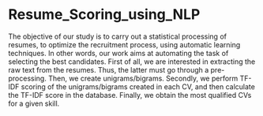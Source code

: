 # Resume_Scoring_using_NLP

The objective of our study is to carry out a statistical processing of resumes, to optimize the recruitment process, using automatic learning techniques. In other words,
our work aims at automating the task of selecting the best candidates. First of all, we are interested in extracting the raw text from the resumes. Thus, the latter must go through a pre-processing. Then, we create unigrams/bigrams. Secondly, we perform TF-IDF scoring of the unigrams/bigrams created in each CV, and then calculate the TF-IDF score in the database. Finally, we obtain the most qualified CVs for a given skill.
